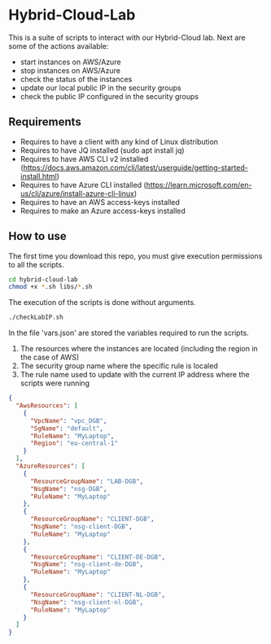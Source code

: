 # Hybrid-Cloud-Lab
This is a suite of scripts to interact with our Hybrid-Cloud lab.
Next are some of the actions available:
- start instances on AWS/Azure
- stop instances on AWS/Azure
- check the status of the instances
- update our local public IP in the security groups
- check the public IP configured in the security groups

## Requirements
- Requires to have a client with any kind of Linux distribution
- Requires to have JQ installed (sudo apt install jq)
- Requires to have AWS CLI v2 installed (https://docs.aws.amazon.com/cli/latest/userguide/getting-started-install.html)
- Requires to have Azure CLI installed (https://learn.microsoft.com/en-us/cli/azure/install-azure-cli-linux)
- Requires to have an AWS access-keys installed
- Requires to make an Azure access-keys installed

## How to use
The first time you download this repo, you must give execution permissions to all the scripts.
```bash
cd hybrid-cloud-lab
chmod +x *.sh libs/*.sh
```
The execution of the scripts is done without arguments.
```bash
./checkLabIP.sh
```
In the file 'vars.json' are stored the variables required to run the scripts.
1. The resources where the instances are located (including the region in the case of AWS)
2. The security group name where the specific rule is localed
3. The rule name used to update with the current IP address where the scripts were running

```json
{
  "AwsResources": [
    {
      "VpcName": "vpc_DGB",
      "SgName": "default",
      "RuleName": "MyLaptop",
      "Region": "eu-central-1"
    }
  ],
  "AzureResources": [
    {
      "ResourceGroupName": "LAB-DGB",
      "NsgName": "nsg-DGB",
      "RuleName": "MyLaptop"
    },
    {
      "ResourceGroupName": "CLIENT-DGB",
      "NsgName": "nsg-client-DGB",
      "RuleName": "MyLaptop"
    },
    {
      "ResourceGroupName": "CLIENT-DE-DGB",
      "NsgName": "nsg-client-de-DGB",
      "RuleName": "MyLaptop"
    },
    {
      "ResourceGroupName": "CLIENT-NL-DGB",
      "NsgName": "nsg-client-nl-DGB",
      "RuleName": "MyLaptop"
    }
  ]
}
```
